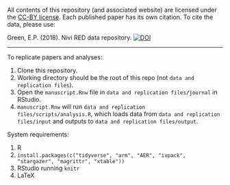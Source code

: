 All contents of this repository (and associated website) are licensed under the [CC-BY license](https://creativecommons.org/licenses/by/4.0/). Each published paper has its own citation. To cite the data, please use:

Green, E.P. (2018). Nivi RED data repository. [![DOI](forthcoming)]()

* * * 

To replicate papers and analyses:

1. Clone this repository.
2. Working directory should be the root of this repo (not `data and replication files`).
3. Open the `manuscript.Rnw` file in `data and replication files/journal` in RStudio. 
4. `manuscript.Rnw` will run `data and replication files/scripts/analysis.R`, which loads data from `data and replication files/input` and outputs to `data and replication files/output`.

System requirements:

1. R
2. `install.packages(c("tidyverse", "arm", "AER", "ivpack", "stargazer", "magrittr", "xtable"))`
3. RStudio running `knitr`
4. LaTeX
